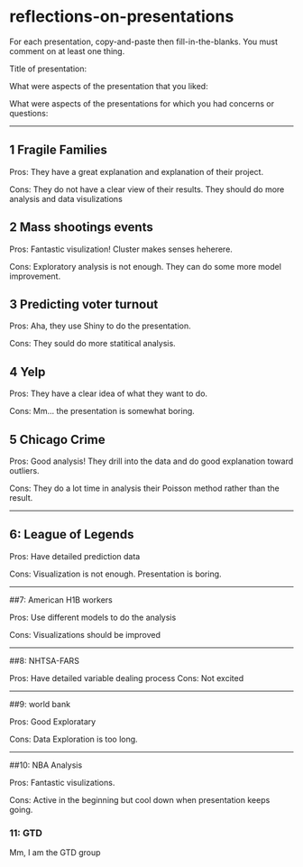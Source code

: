 # reflections-on-presentations

For each presentation, copy-and-paste then fill-in-the-blanks.  You must comment on at least one thing. 


Title of presentation:

What were aspects of the presentation that you liked:

What were aspects of the presentations for which you had concerns or questions:

---

## 1 Fragile Families

Pros: They have a great explanation and explanation of their project.

Cons: They do not have a clear view of their results. They should do more analysis and data visulizations

## 2 Mass shootings events

Pros: Fantastic visulization! Cluster makes senses heherere.

Cons: Exploratory analysis is not enough. They can do some more model improvement.

## 3 Predicting voter turnout

Pros: Aha, they use Shiny to do the presentation.

Cons: They sould do more statitical analysis.

## 4 Yelp

Pros: They have a clear idea of what they want to do.

Cons: Mm... the presentation is somewhat boring.

## 5 Chicago Crime

Pros: Good analysis! They drill into the data and do good explanation toward outliers.

Cons: They do a lot time in analysis their Poisson method rather than the result.

---

## 6: League of Legends

Pros: Have detailed prediction data

Cons: Visualization is not enough. Presentation is boring.

---

##7: American H1B workers

Pros: Use different models to do the analysis

Cons: Visualizations should be improved

---

##8: NHTSA-FARS

Pros: Have detailed variable dealing process
Cons: Not excited

---

##9: world bank

Pros: Good Exploratary

Cons: Data Exploration is too long.

---

##10: NBA Analysis

Pros: Fantastic visulizations. 

Cons: Active in the beginning but cool down when presentation keeps going.

### 11: GTD

Mm, I am the GTD group


